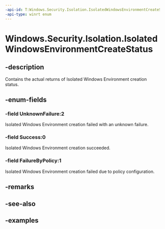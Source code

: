 ```yaml
---
-api-id: T:Windows.Security.Isolation.IsolatedWindowsEnvironmentCreateStatus
-api-type: winrt enum
---
```


<!-- Enumeration syntax.
public enum IsolatedWindowsEnvironmentCreateStatus : int 
-->

# Windows.Security.Isolation.IsolatedWindowsEnvironmentCreateStatus

## -description
Contains the actual returns of Isolated Windows Environment creation status.
## -enum-fields
### -field UnknownFailure:2
Isolated Windows Environment creation failed with an unknown failure.
### -field Success:0
Isolated Windows Environment creation succeeded.
### -field FailureByPolicy:1
Isolated Windows Environment creation failed due to policy configuration.
## -remarks

## -see-also

## -examples

